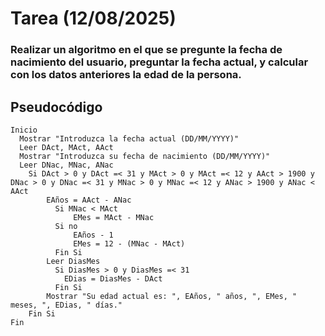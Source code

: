 # Tarea (12/08/2025)
### Realizar un algoritmo en el que se pregunte la fecha de nacimiento del usuario, preguntar la fecha actual, y calcular con los datos anteriores la edad de la persona.

## Pseudocódigo
```
Inicio
  Mostrar "Introduzca la fecha actual (DD/MM/YYYY)"
  Leer DAct, MAct, AAct
  Mostrar "Introduzca su fecha de nacimiento (DD/MM/YYYY)"
  Leer DNac, MNac, ANac
    Si DAct > 0 y DAct =< 31 y MAct > 0 y MAct =< 12 y AAct > 1900 y DNac > 0 y DNac =< 31 y MNac > 0 y MNac =< 12 y ANac > 1900 y ANac < AAct
        EAños = AAct - ANac
          Si MNac < MAct
              EMes = MAct - MNac
          Si no
              EAños - 1
              EMes = 12 - (MNac - MAct)
          Fin Si
        Leer DiasMes
          Si DiasMes > 0 y DiasMes =< 31
            EDias = DiasMes - DAct
          Fin Si
        Mostrar "Su edad actual es: ", EAños, " años, ", EMes, " meses, ", EDias, " días."
    Fin Si
Fin
```
